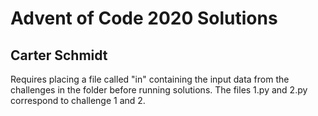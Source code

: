 # Advent of Code 2020 Solutions
## Carter Schmidt
Requires placing a file called "in" containing the input data from the challenges in the folder before running solutions. The files 1.py and 2.py correspond to challenge 1 and 2.